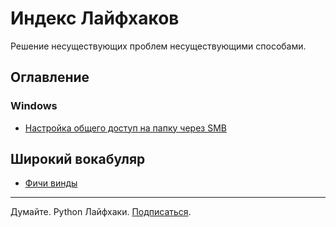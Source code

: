 # Индекс Лайфхаков
Решение несуществующих проблем несуществующими способами.

## Оглавление
### Windows
- [Настройка общего доступ на папку через SMB](public/windows/01_folder_share_via_smb.md)

## Широкий вокабуляр
- [Фичи винды](vocabular#фичи-винды)

<!-- footer -->
***
Думайте. Python Лайфхаки. [Подписаться](https://vk.com/pybug).
